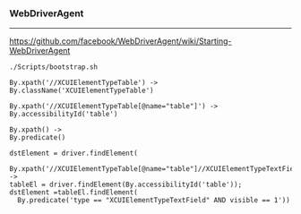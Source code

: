 ### WebDriverAgent
---
https://github.com/facebook/WebDriverAgent/wiki/Starting-WebDriverAgent

```
./Scripts/bootstrap.sh
```

```
By.xpath('//XCUIElementTypeTable') ->
By.className('XCUIElementTypeTable')

By.xpath('//XCUIElementTypeTable[@name="table"]') ->
By.accessibilityId('table')

By.xpath() ->
By.predicate()

dstElement = driver.findElement(
  By.xpath('//XCUIElementTypeTable[@name="table"]//XCUIElementTypeTextField[@visible="true"]')) ->
tableEl = driver.findElement(By.accessibilityId('table'));
dstElement =tableEl.findElement(
  By.predicate('type == "XCUIElementTypeTextField" AND visible == 1'))
```

```
```
